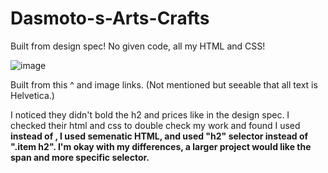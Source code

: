 # Dasmoto-s-Arts-Crafts
Built from design spec! No given code, all my HTML and CSS!

![image](https://user-images.githubusercontent.com/99221208/204344060-722b225e-0fbc-4e38-853c-ae0b1fb5327f.png)

Built from this ^ and image links. (Not mentioned but seeable that all text is Helvetica.)

I noticed they didn't bold the h2 and prices like in the design spec. I checked their html and css to double check my work and found I used <strong> instead of <span class="price">, I used semenatic HTML, and used "h2" selector instead of ".item h2". I'm okay with my differences, a larger project would like the span and more specific selector. 
